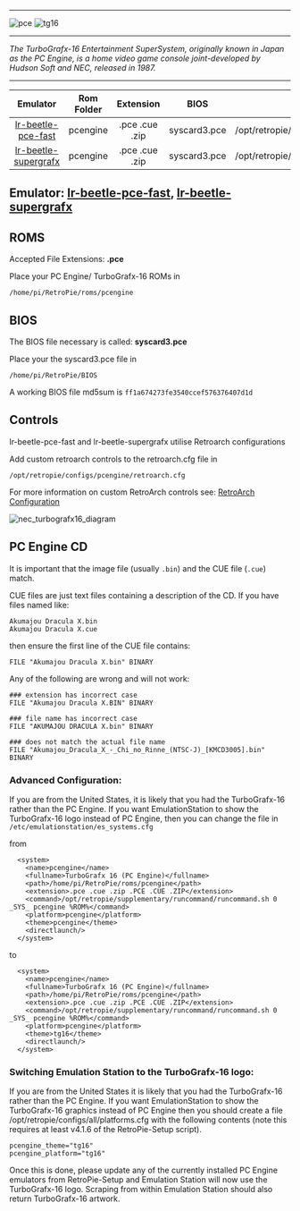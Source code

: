 ***
![pce](https://cloud.githubusercontent.com/assets/10035308/12213634/206dcb84-b639-11e5-8111-e0dfe0890107.png)
![tg16](https://cloud.githubusercontent.com/assets/10035308/12213633/206e0090-b639-11e5-9c39-3fada1f9b4f4.png)
***
_The TurboGrafx-16 Entertainment SuperSystem, originally known in Japan as the PC Engine, is a home video game console joint-developed by Hudson Soft and NEC, released in 1987._
***

| Emulator | Rom Folder | Extension | BIOS |  Controller Config |
| :---: | :---: | :---: | :---: | :---: |
| [lr-beetle-pce-fast](https://github.com/libretro/beetle-pce-fast-libretro) | pcengine  | .pce .cue .zip | syscard3.pce | /opt/retropie/configs/pcengine/retroarch.cfg |
| [lr-beetle-supergrafx](https://github.com/libretro/beetle-supergrafx-libretro) | pcengine  | .pce .cue .zip | syscard3.pce | /opt/retropie/configs/pcengine/retroarch.cfg |

## Emulator: [lr-beetle-pce-fast](https://github.com/libretro/beetle-pce-fast-libretro), [lr-beetle-supergrafx](https://github.com/libretro/beetle-supergrafx-libretro)

## ROMS

Accepted File Extensions: **.pce**

Place your PC Engine/ TurboGrafx-16 ROMs in
```
/home/pi/RetroPie/roms/pcengine
```

## BIOS

The BIOS file necessary is called: **syscard3.pce** 

Place your the syscard3.pce file in

```
/home/pi/RetroPie/BIOS
```

A working BIOS file md5sum is `ff1a674273fe3540ccef576376407d1d`

## Controls

lr-beetle-pce-fast and lr-beetle-supergrafx utilise Retroarch configurations

Add custom retroarch controls to the retroarch.cfg file in
```shell
/opt/retropie/configs/pcengine/retroarch.cfg
```
For more information on custom RetroArch controls see: [RetroArch Configuration](https://github.com/petrockblog/RetroPie-Setup/wiki/RetroArch-Configuration)

![nec_turbografx16_diagram](https://cloud.githubusercontent.com/assets/10035308/10822284/1bde9cc4-7e1c-11e5-9683-c29b5a5a49e8.png)

## PC Engine CD

It is important that the image file (usually `.bin`) and the CUE file (`.cue`) match.

CUE files are just text files containing a description of the CD. If you have files named like:

~~~
Akumajou Dracula X.bin
Akumajou Dracula X.cue
~~~

then ensure the first line of the CUE file contains:

~~~
FILE "Akumajou Dracula X.bin" BINARY
~~~

Any of the following are wrong and will not work:

~~~
### extension has incorrect case
FILE "Akumajou Dracula X.BIN" BINARY

### file name has incorrect case
FILE "AKUMAJOU DRACULA X.bin" BINARY

### does not match the actual file name
FILE "Akumajou_Dracula_X_-_Chi_no_Rinne_(NTSC-J)_[KMCD3005].bin" BINARY
~~~

### Advanced Configuration:

If you are from the United States, it is likely that you had the TurboGrafx-16 rather than the PC Engine. If you want EmulationStation to show the TurboGrafx-16 logo instead of PC Engine, then you can change the file in `/etc/emulationstation/es_systems.cfg`

from 

```
  <system>
    <name>pcengine</name>
    <fullname>TurboGrafx 16 (PC Engine)</fullname>
    <path>/home/pi/RetroPie/roms/pcengine</path>
    <extension>.pce .cue .zip .PCE .CUE .ZIP</extension>
    <command>/opt/retropie/supplementary/runcommand/runcommand.sh 0 _SYS_ pcengine %ROM%</command>
    <platform>pcengine</platform>
    <theme>pcengine</theme>
    <directlaunch/>
  </system>
```

to

```
  <system>
    <name>pcengine</name>
    <fullname>TurboGrafx 16 (PC Engine)</fullname>
    <path>/home/pi/RetroPie/roms/pcengine</path>
    <extension>.pce .cue .zip .PCE .CUE .ZIP</extension>
    <command>/opt/retropie/supplementary/runcommand/runcommand.sh 0 _SYS_ pcengine %ROM%</command>
    <platform>pcengine</platform>
    <theme>tg16</theme>
    <directlaunch/>
  </system>
```

### Switching Emulation Station to the TurboGrafx-16 logo:

If you are from the United States it is likely that you had the TurboGrafx-16 rather than the PC Engine. If you want EmulationStation to show the TurboGrafx-16 graphics instead of PC Engine then you should create a file /opt/retropie/configs/all/platforms.cfg with the following contents (note this requires at least v4.1.6 of the RetroPie-Setup script).

```
pcengine_theme="tg16"
pcengine_platform="tg16"
```

Once this is done, please update any of the currently installed PC Engine emulators from RetroPie-Setup and Emulation Station will now use the TurboGrafx-16 logo. Scraping from within Emulation Station should also return TurboGrafx-16 artwork.